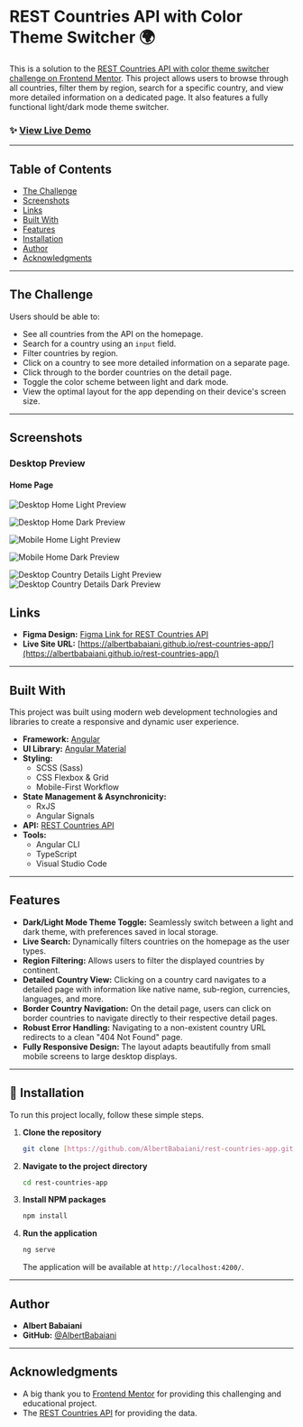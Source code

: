 # REST Countries API with Color Theme Switcher 🌍

This is a solution to the [REST Countries API with color theme switcher challenge on Frontend Mentor](https://www.frontendmentor.io/challenges/rest-countries-api-with-color-theme-switcher-5cacc469fec04111f7b848ca). This project allows users to browse through all countries, filter them by region, search for a specific country, and view more detailed information on a dedicated page. It also features a fully functional light/dark mode theme switcher.

### ✨ [View Live Demo](https://rest-countries-app-rouge.vercel.app/countries)

---

## Table of Contents

- [The Challenge](#the-challenge)
- [Screenshots](#screenshots)
- [Links](#links)
- [Built With](#built-with)
- [Features](#features)
- [Installation](#installation)
- [Author](#author)
- [Acknowledgments](#acknowledgments)

---

## The Challenge

Users should be able to:

- See all countries from the API on the homepage.
- Search for a country using an `input` field.
- Filter countries by region.
- Click on a country to see more detailed information on a separate page.
- Click through to the border countries on the detail page.
- Toggle the color scheme between light and dark mode.
- View the optimal layout for the app depending on their device's screen size.

---

## Screenshots

### Desktop Preview

#### Home Page

![Desktop Home Light Preview](./screenshots/desktop-home-page-light.png)

![Desktop Home Dark Preview](./screenshots/desktop-home-page-dark.png)

![Mobile Home Light Preview](./screenshots/phone-home-page-light.png)

![Mobile Home Dark Preview](./screenshots/phone-home-page-dark.png)

![Desktop Country Details Light Preview](./screenshots/desktop-country-details-page-light.png)
![Desktop Country Details Dark Preview](./screenshots/desktop-country-details-page-dark.png)

## Links

- **Figma Design:** [Figma Link for REST Countries API](<https://www.figma.com/file/B3G6S34n2PhsSCp6xpeIaj/rest-countries-api-with-color-theme-switcher-v2-(Community)?type=design&node-id=0-1&mode=design&t=D5B8f9V1xovblGn8-0>)
- **Live Site URL:** [https://albertbabaiani.github.io/rest-countries-app/](https://albertbabaiani.github.io/rest-countries-app/)

---

## Built With

This project was built using modern web development technologies and libraries to create a responsive and dynamic user experience.

- **Framework:** [Angular](https://angular.io/)
- **UI Library:** [Angular Material](https://material.angular.io/)
- **Styling:**
  - SCSS (Sass)
  - CSS Flexbox & Grid
  - Mobile-First Workflow
- **State Management & Asynchronicity:**
  - RxJS
  - Angular Signals
- **API:** [REST Countries API](https://restcountries.com/)
- **Tools:**
  - Angular CLI
  - TypeScript
  - Visual Studio Code

---

## Features

- **Dark/Light Mode Theme Toggle:** Seamlessly switch between a light and dark theme, with preferences saved in local storage.
- **Live Search:** Dynamically filters countries on the homepage as the user types.
- **Region Filtering:** Allows users to filter the displayed countries by continent.
- **Detailed Country View:** Clicking on a country card navigates to a detailed page with information like native name, sub-region, currencies, languages, and more.
- **Border Country Navigation:** On the detail page, users can click on border countries to navigate directly to their respective detail pages.
- **Robust Error Handling:** Navigating to a non-existent country URL redirects to a clean "404 Not Found" page.
- **Fully Responsive Design:** The layout adapts beautifully from small mobile screens to large desktop displays.

---

## 🚀 Installation

To run this project locally, follow these simple steps.

1.  **Clone the repository**
    ```sh
    git clone [https://github.com/AlbertBabaiani/rest-countries-app.git](https://github.com/AlbertBabaiani/rest-countries-app.git)
    ```
2.  **Navigate to the project directory**
    ```sh
    cd rest-countries-app
    ```
3.  **Install NPM packages**
    ```sh
    npm install
    ```
4.  **Run the application**
    ```sh
    ng serve
    ```
    The application will be available at `http://localhost:4200/`.

---

## Author

- **Albert Babaiani**
- **GitHub:** [@AlbertBabaiani](https://github.com/AlbertBabaiani)

---

## Acknowledgments

- A big thank you to [Frontend Mentor](https://www.frontendmentor.io) for providing this challenging and educational project.
- The [REST Countries API](https://restcountries.com/) for providing the data.
